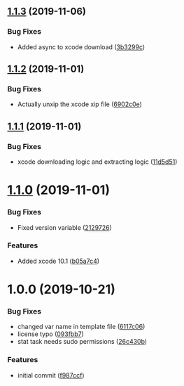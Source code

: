 ## [1.1.3](https://github.com/mongodb-ansible-roles/ansible-role-xcode/compare/v1.1.2...v1.1.3) (2019-11-06)


### Bug Fixes

* Added async to xcode download ([3b3299c](https://github.com/mongodb-ansible-roles/ansible-role-xcode/commit/3b3299c8232f527bdf6695421691f16f768d3a15))

## [1.1.2](https://github.com/mongodb-ansible-roles/ansible-role-xcode/compare/v1.1.1...v1.1.2) (2019-11-01)


### Bug Fixes

* Actually unxip the xcode xip file ([6902c0e](https://github.com/mongodb-ansible-roles/ansible-role-xcode/commit/6902c0e7266dc982edcb03cd91fc60ecfa189a90))

## [1.1.1](https://github.com/mongodb-ansible-roles/ansible-role-xcode/compare/v1.1.0...v1.1.1) (2019-11-01)


### Bug Fixes

* xcode downloading logic and extracting logic ([11d5d51](https://github.com/mongodb-ansible-roles/ansible-role-xcode/commit/11d5d51093a1318e61a519a32fd1df7df2f212c8))

# [1.1.0](https://github.com/mongodb-ansible-roles/ansible-role-xcode/compare/v1.0.0...v1.1.0) (2019-11-01)


### Bug Fixes

* Fixed version variable ([2129726](https://github.com/mongodb-ansible-roles/ansible-role-xcode/commit/212972678c8f581d1df763175b0427e0431f8ffe))


### Features

* Added xcode 10.1 ([b05a7c4](https://github.com/mongodb-ansible-roles/ansible-role-xcode/commit/b05a7c4f90d3d60dd7e4c634874bd280882d22cb))

# 1.0.0 (2019-10-21)


### Bug Fixes

* changed var name in template file ([6117c06](https://github.com/mongodb-ansible-roles/ansible-role-xcode/commit/6117c06f1dcf32192ee8252b901677a1e8e69ce6))
* license typo ([093fbb7](https://github.com/mongodb-ansible-roles/ansible-role-xcode/commit/093fbb77c5fdc591f72c4e9869673967e8292fa6))
* stat task needs sudo permissions ([26c430b](https://github.com/mongodb-ansible-roles/ansible-role-xcode/commit/26c430b067ceb8ea0ef12ef841cf90cd3092ae3d))


### Features

* initial commit ([f987ccf](https://github.com/mongodb-ansible-roles/ansible-role-xcode/commit/f987ccfd2b790820fdd04394dc646d1d2f4a40d2))
